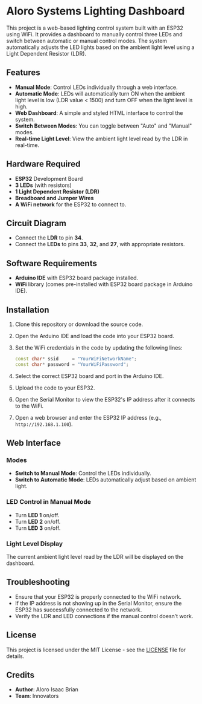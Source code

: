 # Aloro Systems Lighting Dashboard

This project is a web-based lighting control system built with an ESP32 using WiFi. It provides a dashboard to manually control three LEDs and switch between automatic or manual control modes. The system automatically adjusts the LED lights based on the ambient light level using a Light Dependent Resistor (LDR).

## Features

- **Manual Mode**: Control LEDs individually through a web interface.
- **Automatic Mode**: LEDs will automatically turn ON when the ambient light level is low (LDR value < 1500) and turn OFF when the light level is high.
- **Web Dashboard**: A simple and styled HTML interface to control the system.
- **Switch Between Modes**: You can toggle between "Auto" and "Manual" modes.
- **Real-time Light Level**: View the ambient light level read by the LDR in real-time.

## Hardware Required

- **ESP32** Development Board
- **3 LEDs** (with resistors)
- **1 Light Dependent Resistor (LDR)**
- **Breadboard and Jumper Wires**
- **A WiFi network** for the ESP32 to connect to.

## Circuit Diagram

- Connect the **LDR** to pin **34**.
- Connect the **LEDs** to pins **33**, **32**, and **27**, with appropriate resistors.

## Software Requirements

- **Arduino IDE** with ESP32 board package installed.
- **WiFi** library (comes pre-installed with ESP32 board package in Arduino IDE).

## Installation

1. Clone this repository or download the source code.

2. Open the Arduino IDE and load the code into your ESP32 board.

3. Set the WiFi credentials in the code by updating the following lines:
    ```cpp
    const char* ssid     = "YourWiFiNetworkName";
    const char* password = "YourWiFiPassword";
    ```

4. Select the correct ESP32 board and port in the Arduino IDE.

5. Upload the code to your ESP32.

6. Open the Serial Monitor to view the ESP32's IP address after it connects to the WiFi.

7. Open a web browser and enter the ESP32 IP address (e.g., `http://192.168.1.100`).

## Web Interface

### Modes
- **Switch to Manual Mode**: Control the LEDs individually.
- **Switch to Automatic Mode**: LEDs automatically adjust based on ambient light.

### LED Control in Manual Mode
- Turn **LED 1** on/off.
- Turn **LED 2** on/off.
- Turn **LED 3** on/off.

### Light Level Display
The current ambient light level read by the LDR will be displayed on the dashboard.

## Troubleshooting

- Ensure that your ESP32 is properly connected to the WiFi network.
- If the IP address is not showing up in the Serial Monitor, ensure the ESP32 has successfully connected to the network.
- Verify the LDR and LED connections if the manual control doesn’t work.

## License

This project is licensed under the MIT License - see the [LICENSE](LICENSE) file for details.

## Credits

- **Author**: Aloro Isaac Brian
- **Team**: Innovators

